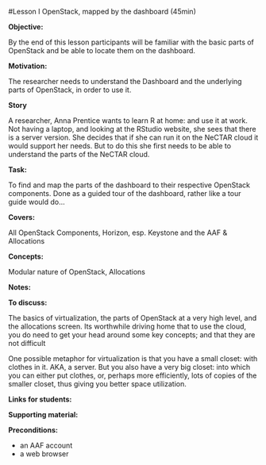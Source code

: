 #Lesson I OpenStack, mapped by the dashboard (45min)


**Objective:** 

By the end of this lesson participants will be familiar with the basic parts of OpenStack and be able to 
locate them on the dashboard.

**Motivation:** 

The researcher needs to understand the Dashboard and the underlying parts of OpenStack, in order to use it.

**Story**

A researcher, Anna Prentice wants to learn R at home: and use it at work. Not having a laptop, and looking at the 
RStudio website, she sees that there is a server version. She decides that if she can run it on the NeCTAR cloud it
would support her needs. But to do this she first needs to be able to understand the parts of the NeCTAR cloud.

**Task:**

To find and map the parts of the dashboard to  their respective OpenStack components. Done as a guided tour of 
the dashboard, rather like a tour guide would do...
 
**Covers:**

All OpenStack Components, Horizon, esp. Keystone and the AAF & Allocations 

**Concepts:**

Modular nature of OpenStack, Allocations

**Notes:** 

**To discuss:** 

The basics of virtualization, the parts of OpenStack at a very high level, and the allocations screen. 
Its worthwhile driving home that to use the cloud, you do need to get your head around some key concepts; and that they 
are not difficult

One possible metaphor for virtualization is that you have a small closet: with clothes in it. AKA, a server. But you 
also have a very big closet: into which you can either put clothes, or, perhaps more efficiently, lots of copies of the 
smaller closet, thus giving you better space utilization.

**Links for students:** 

**Supporting material:**

**Preconditions:** 

* an AAF account
* a web browser


